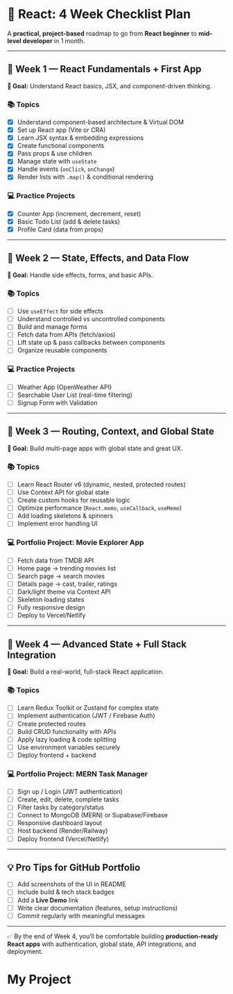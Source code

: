 # 🚀 React: 4 Week Checklist Plan

A **practical, project-based** roadmap to go from **React beginner** to **mid-level developer** in 1 month.  


---

## 📅 Week 1 — React Fundamentals + First App
**🎯 Goal:** Understand React basics, JSX, and component-driven thinking.

### 📚 Topics
- [x] Understand component-based architecture & Virtual DOM
- [x] Set up React app (Vite or CRA)
- [x] Learn JSX syntax & embedding expressions
- [x] Create functional components
- [x] Pass props & use children
- [x] Manage state with `useState`
- [x] Handle events (`onClick`, `onChange`)
- [x] Render lists with `.map()` & conditional rendering

### 💻 Practice Projects
- [x] Counter App (increment, decrement, reset)
- [x] Basic Todo List (add & delete tasks)
- [x] Profile Card (data from props)

---

## 📅 Week 2 — State, Effects, and Data Flow
**🎯 Goal:** Handle side effects, forms, and basic APIs.

### 📚 Topics
- [ ] Use `useEffect` for side effects
- [ ] Understand controlled vs uncontrolled components
- [ ] Build and manage forms
- [ ] Fetch data from APIs (fetch/axios)
- [ ] Lift state up & pass callbacks between components
- [ ] Organize reusable components

### 💻 Practice Projects
- [ ] Weather App (OpenWeather API)
- [ ] Searchable User List (real-time filtering)
- [ ] Signup Form with Validation

---

## 📅 Week 3 — Routing, Context, and Global State
**🎯 Goal:** Build multi-page apps with global state and great UX.

### 📚 Topics
- [ ] Learn React Router v6 (dynamic, nested, protected routes)
- [ ] Use Context API for global state
- [ ] Create custom hooks for reusable logic
- [ ] Optimize performance (`React.memo`, `useCallback`, `useMemo`)
- [ ] Add loading skeletons & spinners
- [ ] Implement error handling UI

### 💻 Portfolio Project: Movie Explorer App
- [ ] Fetch data from TMDB API
- [ ] Home page → trending movies list
- [ ] Search page → search movies
- [ ] Details page → cast, trailer, ratings
- [ ] Dark/light theme via Context API
- [ ] Skeleton loading states
- [ ] Fully responsive design
- [ ] Deploy to Vercel/Netlify

---

## 📅 Week 4 — Advanced State + Full Stack Integration
**🎯 Goal:** Build a real-world, full-stack React application.

### 📚 Topics
- [ ] Learn Redux Toolkit or Zustand for complex state
- [ ] Implement authentication (JWT / Firebase Auth)
- [ ] Create protected routes
- [ ] Build CRUD functionality with APIs
- [ ] Apply lazy loading & code splitting
- [ ] Use environment variables securely
- [ ] Deploy frontend + backend

### 💻 Portfolio Project: MERN Task Manager
- [ ] Sign up / Login (JWT authentication)
- [ ] Create, edit, delete, complete tasks
- [ ] Filter tasks by category/status
- [ ] Connect to MongoDB (MERN) or Supabase/Firebase
- [ ] Responsive dashboard layout
- [ ] Host backend (Render/Railway)
- [ ] Deploy frontend (Vercel/Netlify)

---

## 💡 Pro Tips for GitHub Portfolio
- [ ] Add screenshots of the UI in README
- [ ] Include build & tech stack badges
- [ ] Add a **Live Demo** link
- [ ] Write clear documentation (features, setup instructions)
- [ ] Commit regularly with meaningful messages

---

✅ By the end of Week 4, you’ll be comfortable building **production-ready React apps** with authentication, global state, API integrations, and deployment.
# My Project
